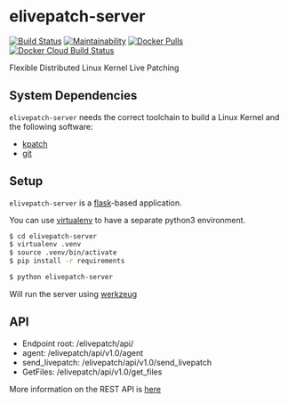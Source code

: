 # elivepatch-server
[![Build Status](https://travis-ci.org/gentoo/elivepatch-server.svg?branch=master)](https://travis-ci.org/gentoo/elivepatch-server)
[![Maintainability](https://api.codeclimate.com/v1/badges/d79ff85d840722dbc9d6/maintainability)](https://codeclimate.com/github/gentoo/elivepatch-server/maintainability)
[![Docker Pulls](https://img.shields.io/docker/pulls/alice2f/elivepatch-server_gentoo.svg?style=plastic)](https://hub.docker.com/r/alice2f/elivepatch-server_gentoo)
[![Docker Cloud Build Status](https://img.shields.io/docker/cloud/build/alice2f/elivepatch-server_gentoo.svg)](https://hub.docker.com/r/alice2f/elivepatch-server_gentoo)

Flexible Distributed Linux Kernel Live Patching

## System Dependencies
`elivepatch-server` needs the correct toolchain to build a Linux Kernel and the following software:
- [kpatch](https://github.com/dynup/kpatch)
- [git](https://git-scm.com/)

## Setup
`elivepatch-server` is a [flask](https://www.palletsprojects.com/p/flask/)-based application.

You can use [virtualenv](https://virtualenv.pypa.io/en/stable/) to have a separate python3 environment.
``` sh
$ cd elivepatch-server
$ virtualenv .venv
$ source .venv/bin/activate
$ pip install -r requirements
```

``` sh
$ python elivepatch-server
```

Will run the server using [werkzeug](https://palletsprojects.com/p/werkzeug/)

## API

- Endpoint root: /elivepatch/api/
- agent: /elivepatch/api/v1.0/agent
- send_livepatch: /elivepatch/api/v1.0/send_livepatch
- GetFiles: /elivepatch/api/v1.0/get_files

More information on the REST API is [here](docs/API.md)
